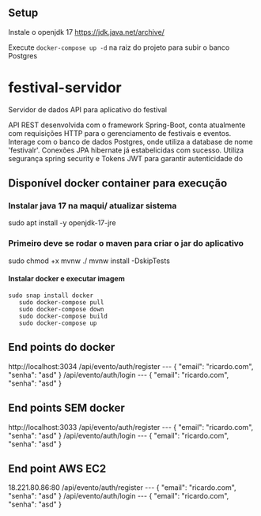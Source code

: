 ## Setup
Instale o openjdk 17 https://jdk.java.net/archive/

Execute `docker-compose up -d` na raiz do projeto para subir o banco Postgres


# festival-servidor
Servidor de dados API para aplicativo do festival

API REST desenvolvida com o framework Spring-Boot, conta atualmente com requisições HTTP para o gerenciamento de festivais e eventos.
Interage com o banco de dados Postgres, onde utiliza a database de nome 'festivalr'.
Conexões JPA hibernate já estabelicidas com sucesso.
Utiliza segurança spring security e Tokens JWT para garantir autenticidade do 


## Disponível docker container para execução
### Instalar java 17 na maqui/ atualizar sistema
   sudo apt install -y openjdk-17-jre
### Primeiro deve se rodar o maven para criar o jar do aplicativo
  sudo chmod +x mvnw
  ./ mvnw install -DskipTests
#### Instalar docker e executar imagem  
    sudo snap install docker
       sudo docker-compose pull
       sudo docker-compose down
       sudo docker-compose build
       sudo docker-compose up

## End points do docker
http://localhost:3034
    /api/evento/auth/register  --- {   "email": "ricardo.com",   "senha": "asd" }
    /api/evento/auth/login  --- {   "email": "ricardo.com",   "senha": "asd" }

## End points SEM docker
http://localhost:3033
    /api/evento/auth/register  --- {   "email": "ricardo.com",   "senha": "asd" }
    /api/evento/auth/login  --- {   "email": "ricardo.com",   "senha": "asd" }    


## End point AWS EC2
  18.221.80.86:80
        /api/evento/auth/register  --- {   "email": "ricardo.com",   "senha": "asd" }
       /api/evento/auth/login  --- {   "email": "ricardo.com",   "senha": "asd" }    